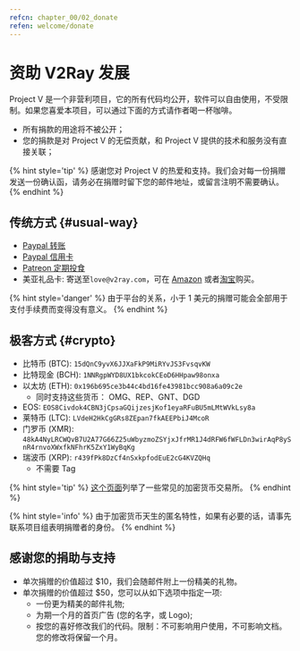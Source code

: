 ```yaml
---
refcn: chapter_00/02_donate
refen: welcome/donate
---
```


# 资助 V2Ray 发展

Project V 是一个非营利项目，它的所有代码均公开，软件可以自由使用，不受限制。如果您喜爱本项目，可以通过下面的方式请作者喝一杯咖啡。

* 所有捐款的用途将不被公开；
* 您的捐款是对 Project V 的无偿贡献，和 Project V 提供的技术和服务没有直接关联；

{% hint style='tip' %}
感谢您对 Project V 的热爱和支持。我们会对每一份捐赠发送一份确认函，请务必在捐赠时留下您的邮件地址，或留言注明不需要确认。
{% endhint %}

## 传统方式 {#usual-way}

* [Paypal 转账](https://www.paypal.me/ProjectV2Ray/25)
* [Paypal 信用卡](https://www.paypal.com/cgi-bin/webscr?cmd=_s-xclick&amount=25&currency_code=usd&hosted_button_id=4TU3UKYANT2WY)
* [Patreon 定期投食](https://www.patreon.com/v2ray)
* 美亚礼品卡: 寄送至`love@v2ray.com`，可在 [Amazon](https://www.amazon.com/Amazon-eGift-Card-Birthday-Balloons/dp/B01FIS88SY) 或者[淘宝](https://s.taobao.com/search?q=%E7%BE%8E%E4%BA%9A%E7%A4%BC%E5%93%81%E5%8D%A1)购买。

{% hint style='danger' %}
由于平台的关系，小于 1 美元的捐赠可能会全部用于支付手续费而变得没有意义。
{% endhint %}

## 极客方式 {#crypto}

* 比特币 (BTC): `15dQnC9yvX6JJXaFkP9MiRYvJS3FvsqvKW`
* 比特现金 (BCH): `1NNRgpWYD8UX1bkcokCEoD6HHpaw98onxa`
* 以太坊 (ETH): `0x196b695ce3b44c4bd16fe43981bcc908a6a09c2e`
  * 同时支持这些货币： OMG、REP、GNT、DGD
* EOS: `EOS8Civdok4CBN3jCpsaGQijzesjKof1eyaRFuBU5mLMtWVkLsy8a`
* 莱特币 (LTC): `LVdeH2HkCgGRs8ZEpan7fkAEEPbiJ4McoR`
* 门罗币 (XMR): `48kA4NyLRCWQvB7U2A77G66Z25uWbyzmoZSYjxJfrMR1J4dRFW6fWFLDn3wirAqP8ySnR4rnvoXWxfkNFhrK5ZxY1WyBqKg`
* 瑞波币 (XRP): `r439fPk8DzCf4nSxkpfodEuE2cG4KVZQHq`
  * 不需要 Tag

{% hint style='tip' %}
[这个页面](../ui_client/service.md)列举了一些常见的加密货币交易所。
{% endhint %}

{% hint style='info' %}
由于加密货币天生的匿名特性，如果有必要的话，请事先联系项目组表明捐赠者的身份。
{% endhint %}

## 感谢您的捐助与支持

* 单次捐赠的价值超过 $10，我们会随邮件附上一份精美的礼物。
* 单次捐赠的价值超过 $50，您可以从如下选项中指定一项:
  * 一份更为精美的邮件礼物;
  * 为期一个月的首页广告 (您的名字，或 Logo);
  * 按您的喜好修改我们的代码。限制：不可影响用户使用，不可影响文档。您的修改将保留一个月。
